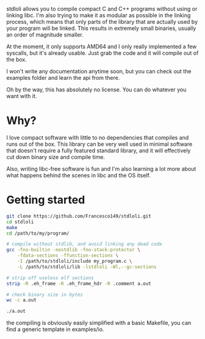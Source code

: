 stdloli allows you to compile compact C and C++ programs without using or 
linking libc. I'm also trying to make it as modular as possible in the linking 
process, which means that only parts of the library that are actually used by 
your program will be linked. This results in extremely small binaries, usually 
an order of magnitude smaller.

At the moment, it only supports AMD64 and I only really implemented a few 
syscalls, but it's already usable. Just grab the code and it will compile out 
of the box.

I won't write any documentation anytime soon, but you can check out the examples
folder and learn the api from there.

Oh by the way, this has absolutely no license. You can do whatever you want with
it.

# Why?
I love compact software with little to no dependencies that compiles  and runs 
out of the box. 
This library can be very well used in minimal software that doesn't require a 
fully featured standard library, and it will effectively cut down binary size 
and compile time.

Also, writing libc-free software is fun and I'm also learning a lot more about
what happens behind the scenes in libc and the OS itself.

# Getting started
```bash
git clone https://github.com/Francesco149/stdloli.git
cd stdloli
make
cd /path/to/my/program/

# compile without stdlib, and avoid linking any dead code
gcc -fno-builtin -nostdlib -fno-stack-protector \
	-fdata-sections -ffunction-sections \
	-I /path/to/stdloli/include my_program.c \
	-L /path/to/stdloli/lib -lstdloli -Wl,--gc-sections

# strip off useless elf sections
strip -R .eh_frame -R .eh_frame_hdr -R .comment a.out

# check binary size in bytes
wc -c a.out

./a.out
```

the compiling is obviously easily simplified with a basic Makefile, you can 
find a generic template in examples/io.
